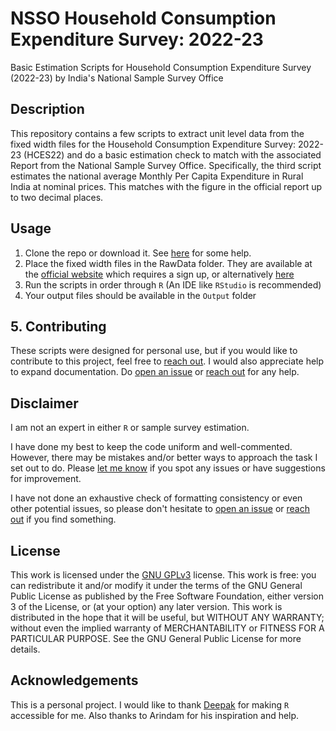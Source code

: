 # NSSO Household Consumption Expenditure Survey: 2022-23
Basic Estimation Scripts for Household Consumption Expenditure Survey (2022-23) by India's National Sample Survey Office

## Description
This repository contains a few scripts to extract unit level data from the fixed width files for the Household Consumption Expenditure Survey: 2022-23 (HCES22) and do a basic estimation check to match with the associated Report from the National Sample Survey Office.
Specifically, the third script estimates the national average Monthly Per Capita Expenditure in Rural India at nominal prices. This matches with the figure in the official report up to two decimal places.

## Usage
1. Clone the repo or download it. See [here](https://resources.github.com/github-and-rstudio/) for some help.
2. Place the fixed width files in the RawData folder. They are available at the [official website](https://microdata.gov.in/nada43/index.php/catalog/194) which requires a sign up, or alternatively [here](https://github.com/advaitmoharir/hces_2022/tree/main/03_raw) 
3. Run the scripts in order through `R` (An IDE like `RStudio` is recommended)
4. Your output files should be available in the `Output` folder

## 5. Contributing

These scripts were designed for personal use, but if you would like to contribute to this project, feel free to [reach out](https://twitter.com/all_awry). I would also appreciate help to expand documentation. Do [open an issue](https://github.com/s7u512/NSSO-77-SAS/issues/new) or [reach out](https://twitter.com/all_awry) for any help.

## Disclaimer

I am not an expert in either `R` or sample survey estimation. 

I have done my best to keep the code uniform and well-commented. However, there may be mistakes and/or better ways to approach the task I set out to do. Please [let me know](https://twitter.com/all_awry) if you spot any issues or have suggestions for improvement.

I have not done an exhaustive check of formatting consistency or even other potential issues, so please don't hesitate to [open an issue](https://github.com/s7u512/NSSO-77-SAS/issues/new) or [reach out](https://twitter.com/all_awry) if you find something.

## License

This work is licensed under the [GNU GPLv3](https://www.gnu.org/licenses/gpl-3.0.html) license. This work is free: you can redistribute it and/or modify it under the terms of the GNU General Public License as published by the Free Software Foundation, either version 3 of the License, or (at your option) any later version. This work is distributed in the hope that it will be useful, but WITHOUT ANY WARRANTY; without even the implied warranty of MERCHANTABILITY or FITNESS FOR A PARTICULAR PURPOSE. See the GNU General Public License for more details.

## Acknowledgements

This is a personal project. I would like to thank [Deepak](https://github.com/deepakjohnson91/) for making `R` accessible for me. Also thanks to Arindam for his inspiration and help. 
